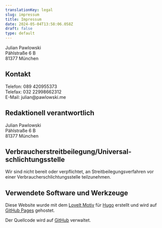 ```yaml
---
translationKey: legal
slug: impressum
title: Impressum
date: 2024-05-04T13:58:06.058Z
draft: false
type: default
---
```


Julian Pawlowski  
Pählstraße 6 B  
81377 München  

## Kontakt

Telefon: &#048;&#056;&#057;&#032;&#052;&#050;&#048;&#057;&#053;&#053;&#051;&#055;&#051;  
Telefax: &#048;&#051;&#050;&#032;&#050;&#050;&#057;&#057;&#056;&#054;&#054;&#050;&#051;&#049;&#050;  
E-Mail: &#106;&#117;&#108;&#105;&#097;&#110;&#064;&#112;&#097;&#119;&#108;&#111;&#119;&#115;&#107;&#105;&#046;&#109;&#101;

## Redaktionell verantwortlich

Julian Pawlowski  
Pählstraße 6 B  
81377 München  

## Verbraucher­streit­beilegung/Universal­schlichtungs­stelle

Wir sind nicht bereit oder verpflichtet, an Streitbeilegungsverfahren vor einer Verbraucherschlichtungsstelle teilzunehmen.

## Verwendete Software und Werkzeuge

Diese Website wurde mit dem [LoveIt Motiv](https://hugoloveit.com/) für [Hugo](https://gohugo.io/) erstellt und wird auf [GitHub Pages](https://pages.github.com/) gehostet.

Der Quellcode wird auf [GitHub](https://github.com/jpawlowski/personal-website) verwaltet.
